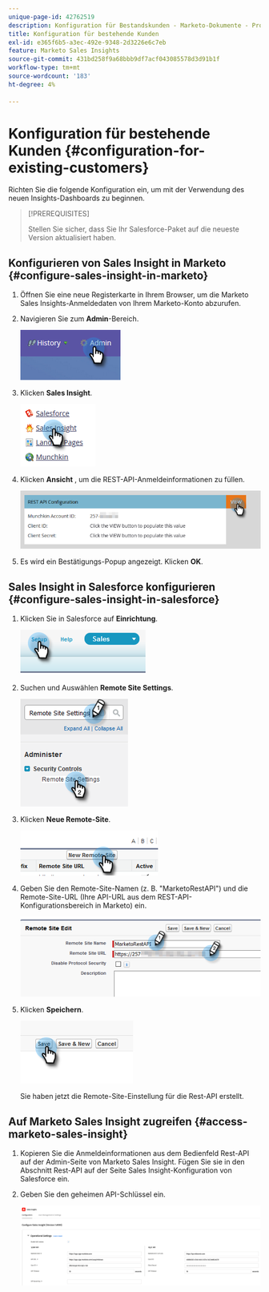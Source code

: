 ```yaml
---
unique-page-id: 42762519
description: Konfiguration für Bestandskunden - Marketo-Dokumente - Produktdokumentation
title: Konfiguration für bestehende Kunden
exl-id: e365f6b5-a3ec-492e-9348-2d3226e6c7eb
feature: Marketo Sales Insights
source-git-commit: 431bd258f9a68bbb9df7acf043085578d3d91b1f
workflow-type: tm+mt
source-wordcount: '183'
ht-degree: 4%

---
```


# Konfiguration für bestehende Kunden {#configuration-for-existing-customers}

Richten Sie die folgende Konfiguration ein, um mit der Verwendung des neuen Insights-Dashboards zu beginnen.

>[!PREREQUISITES]
>
>Stellen Sie sicher, dass Sie Ihr Salesforce-Paket auf die neueste Version aktualisiert haben.

## Konfigurieren von Sales Insight in Marketo {#configure-sales-insight-in-marketo}

1. Öffnen Sie eine neue Registerkarte in Ihrem Browser, um die Marketo Sales Insights-Anmeldedaten von Ihrem Marketo-Konto abzurufen.

1. Navigieren Sie zum **Admin**-Bereich.

   ![](assets/configuration-for-existing-customers-1.png)

1. Klicken **Sales Insight**.

   ![](assets/configuration-for-existing-customers-2.png)

1. Klicken **Ansicht** , um die REST-API-Anmeldeinformationen zu füllen.

   ![](assets/configuration-for-existing-customers-3.png)

1. Es wird ein Bestätigungs-Popup angezeigt. Klicken **OK**.

## Sales Insight in Salesforce konfigurieren {#configure-sales-insight-in-salesforce}

1. Klicken Sie in Salesforce auf **Einrichtung**.

   ![](assets/configuration-for-existing-customers-4.png)

1. Suchen und Auswählen **Remote Site Settings**.

   ![](assets/configuration-for-existing-customers-5.png)

1. Klicken **Neue Remote-Site**.

   ![](assets/configuration-for-existing-customers-6.png)

1. Geben Sie den Remote-Site-Namen (z. B. &quot;MarketoRestAPI&quot;) und die Remote-Site-URL (Ihre API-URL aus dem REST-API-Konfigurationsbereich in Marketo) ein.

   ![](assets/configuration-for-existing-customers-7.png)

1. Klicken **Speichern**.

   ![](assets/configuration-for-existing-customers-8.png)

   Sie haben jetzt die Remote-Site-Einstellung für die Rest-API erstellt.

## Auf Marketo Sales Insight zugreifen {#access-marketo-sales-insight}

1. Kopieren Sie die Anmeldeinformationen aus dem Bedienfeld Rest-API auf der Admin-Seite von Marketo Sales Insight. Fügen Sie sie in den Abschnitt Rest-API auf der Seite Sales Insight-Konfiguration von Salesforce ein.

1. Geben Sie den geheimen API-Schlüssel ein.

   ![](assets/configuration-for-existing-customers-9.png)
